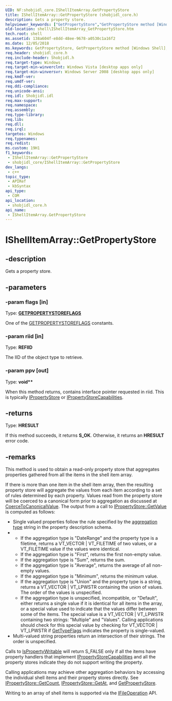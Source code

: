 ```yaml
---
UID: NF:shobjidl_core.IShellItemArray.GetPropertyStore
title: IShellItemArray::GetPropertyStore (shobjidl_core.h)
description: Gets a property store.
helpviewer_keywords: ["GetPropertyStore","GetPropertyStore method [Windows Shell]","GetPropertyStore method [Windows Shell]","IShellItemArray interface","IShellItemArray interface [Windows Shell]","GetPropertyStore method","IShellItemArray.GetPropertyStore","IShellItemArray::GetPropertyStore","_shell_IShellItemArray_GetPropertyStore","shell.IShellItemArray_GetPropertyStore","shobjidl_core/IShellItemArray::GetPropertyStore"]
old-location: shell\IShellItemArray_GetPropertyStore.htm
tech.root: shell
ms.assetid: 138a604f-e8dd-48ee-9678-a0530c1a16f2
ms.date: 12/05/2018
ms.keywords: GetPropertyStore, GetPropertyStore method [Windows Shell], GetPropertyStore method [Windows Shell],IShellItemArray interface, IShellItemArray interface [Windows Shell],GetPropertyStore method, IShellItemArray.GetPropertyStore, IShellItemArray::GetPropertyStore, _shell_IShellItemArray_GetPropertyStore, shell.IShellItemArray_GetPropertyStore, shobjidl_core/IShellItemArray::GetPropertyStore
req.header: shobjidl_core.h
req.include-header: Shobjidl.h
req.target-type: Windows
req.target-min-winverclnt: Windows Vista [desktop apps only]
req.target-min-winversvr: Windows Server 2008 [desktop apps only]
req.kmdf-ver: 
req.umdf-ver: 
req.ddi-compliance: 
req.unicode-ansi: 
req.idl: Shobjidl.idl
req.max-support: 
req.namespace: 
req.assembly: 
req.type-library: 
req.lib: 
req.dll: 
req.irql: 
targetos: Windows
req.typenames: 
req.redist: 
ms.custom: 19H1
f1_keywords:
 - IShellItemArray::GetPropertyStore
 - shobjidl_core/IShellItemArray::GetPropertyStore
dev_langs:
 - c++
topic_type:
 - APIRef
 - kbSyntax
api_type:
 - COM
api_location:
 - shobjidl_core.h
api_name:
 - IShellItemArray.GetPropertyStore
---
```


# IShellItemArray::GetPropertyStore


## -description

Gets a property store.

## -parameters

### -param flags [in]

Type: <b><a href="/windows/desktop/api/propsys/ne-propsys-getpropertystoreflags">GETPROPERTYSTOREFLAGS</a></b>

One of the <a href="/windows/desktop/api/propsys/ne-propsys-getpropertystoreflags">GETPROPERTYSTOREFLAGS</a> constants.

### -param riid [in]

Type: <b>REFIID</b>

The IID of the object type to retrieve.

### -param ppv [out]

Type: <b>void**</b>

When this method returns, contains interface pointer requested in riid.  This is typically <a href="/windows/desktop/api/propsys/nn-propsys-ipropertystore">IPropertyStore</a> or <a href="/windows/desktop/api/propsys/nn-propsys-ipropertystorecapabilities">IPropertyStoreCapabilities</a>.

## -returns

Type: <b>HRESULT</b>

If this method succeeds, it returns <b xmlns:loc="http://microsoft.com/wdcml/l10n">S_OK</b>. Otherwise, it returns an <b xmlns:loc="http://microsoft.com/wdcml/l10n">HRESULT</b> error code.

## -remarks

This method is used to obtain a read-only property store that aggregates properties gathered from all the items in the shell item array.

If there is more than one item in the shell item array, then the resulting property store will aggregate the values from each item according to a set of rules determined by each property.   Values read from the property store will be coerced to a canonical form prior to aggregation as discussed at <a href="/windows/desktop/api/propsys/nf-propsys-ipropertydescription-coercetocanonicalvalue">CoerceToCanonicalValue</a>.  The output from a call to <a href="/previous-versions/windows/desktop/legacy/bb761473(v=vs.85)">IPropertyStore::GetValue</a> is computed as follows:

<ul>
<li>Single valued properties follow the rule specified by the <a href="/windows/desktop/properties/propdesc-schema-typeinfo">aggregation type</a> string in the property description schema.</li>
<li>
<ul>
<li>If the aggregation type is "DateRange" and the property type is a filetime, returns a VT_VECTOR | VT_FILETIME of two values, or a VT_FILETIME value if the values were identical.</li>
<li>If the aggregation type is "First", returns the first non-empty value.</li>
<li>If the aggregation type is "Sum", returns the sum.</li>
<li>If the aggregation type is "Average", returns the average of all non-empty values.</li>
<li>If the aggregation type is "Minimum", returns the minimum value.</li>
<li>If the aggregation type is "Union" and the property type is a string, returns a VT_VECTOR | VT_LPWSTR containing the union of values.  The order of the values is unspecified.</li>
<li>If the aggregation type is unspecified, incompatible, or "Default", either returns a single value if it is identical for all items in the array, or a special value used to indicate that the values differ between some of the items.  The special value is a VT_VECTOR | VT_LPWSTR containing two strings: "Multiple" and "Values".  Calling applications should check for this special value by checking for VT_VECTOR | VT_LPWSTR if <a href="/windows/desktop/api/propsys/nf-propsys-ipropertydescription-gettypeflags">GetTypeFlags</a> indicates the property is single-valued.</li>
</ul>
</li>
<li>Multi-valued string properties return an intersection of their strings.  The order is unspecified.</li>
</ul>
Calls to <a href="/windows/desktop/api/propsys/nf-propsys-ipropertystorecapabilities-ispropertywritable">IsPropertyWritable</a> will return S_FALSE only if all the items have property handlers that implement <a href="/windows/desktop/api/propsys/nn-propsys-ipropertystorecapabilities">IPropertyStoreCapabilities</a> and all the property stores indicate they do not support writing the property.

Calling applications may achieve other aggregation behaviors by accessing the individual shell items and their property stores directly.  See <a href="/previous-versions/windows/desktop/legacy/bb761472(v=vs.85)">IPropertyStore::GetCount</a>, <a href="/previous-versions/windows/desktop/legacy/bb761471(v=vs.85)">IPropertyStore::GetAt</a>, and <a href="/windows/desktop/api/shobjidl_core/nf-shobjidl_core-ishellitem2-getpropertystore">GetPropertyStore</a>.

Writing to an array of shell items is supported via the <a href="/windows/desktop/api/shobjidl_core/nn-shobjidl_core-ifileoperation">IFileOperation</a> API.